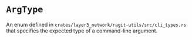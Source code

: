 # `ArgType`

An enum defined in `crates/layer3_network/ragit-utils/src/cli_types.rs` that specifies the expected type of a command-line argument.